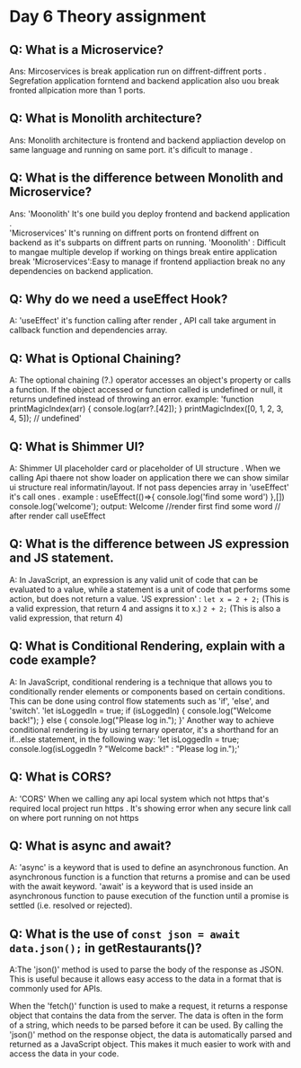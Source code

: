 # Day 6 Theory assignment 
## Q: What is a Microservice?
Ans: Mircoservices is break application run on diffrent-diffrent ports . Segrefation application forntend and backend application also uou break fronted allpication more than 1 ports.
## Q: What is  Monolith architecture?
Ans: Monolith architecture is frontend and backend appliaction develop on same language and running on same port.
it's dificult to manage .
## Q: What is the difference between Monolith and Microservice?
Ans: 'Moonolith' It's one build you deploy frontend and backend application .    
    'Microservices' It's running on diffrent ports on frontend diffrent on backend as it's subparts on diffrent parts on running.
    'Moonolith' : Difficult to mangae multiple develop if working on things break entire application break
    'Microservices':Easy to manage if frontend appliaction break no any dependencies on backend application. 
## Q: Why do we need a useEffect Hook?
A: 'useEffect' it's function calling after render , API call take argument in callback function and dependencies array.
## Q: What is Optional Chaining?
A: The optional chaining (?.) operator accesses an object's property or calls a function. If the object accessed or  function called is undefined or null, it returns undefined instead of throwing an error.
example: 'function printMagicIndex(arr) {
      console.log(arr?.[42]);
    }
    printMagicIndex([0, 1, 2, 3, 4, 5]); // undefined'
## Q: What is Shimmer UI?
A: Shimmer UI placeholder card or placeholder of UI structure . When we calling Api thaere not show loader on application there we can show similar ui structure real informatin/layout. If not pass depencies array in 'useEffect' it's call ones . 
example : useEffect(()=>{
    console.log('find some word')
},[])
console.log('welcome');
output: Welcome  //render first
        find some word // after render call useEffect

## Q: What is the difference between JS expression and JS statement.
A: In JavaScript, an expression is any valid unit of code that can be evaluated to a value, while a statement is a unit of code that performs some action, but does not return a value.
'JS expression' : ```let x = 2 + 2;``` (This is a valid expression, that return 4 and assigns it to x.)
```2 + 2;``` (This is also a valid expression, that return 4)


## Q: What is Conditional Rendering, explain with a code example?
A: In JavaScript, conditional rendering is a technique that allows you to conditionally render elements or components based on certain conditions. This can be done using control flow statements such as 'if', 'else', and 'switch'.
'let isLoggedIn = true;
if (isLoggedIn) {
  console.log("Welcome back!");
} else {
  console.log("Please log in.");
}'
Another way to achieve conditional rendering is by using ternary operator, it's a shorthand for an if...else statement, in the following way: 
'let isLoggedIn = true;
console.log(isLoggedIn ? "Welcome back!" : "Please log in.");'
## Q: What is CORS?
A: 'CORS' When we calling any api local system which not https that's required local project run https .
    It's showing error when any secure link call on where port running on not https 
## Q: What is async and await? 
A: 'async' is a keyword that is used to define an asynchronous function. An asynchronous function is a function that returns a promise and can be used with the await keyword.
'await' is a keyword that is used inside an asynchronous function to pause execution of the function until a promise is settled (i.e. resolved or rejected).
## Q: What is the use of `const json = await data.json();` in  getRestaurants()?
A:The 'json()' method is used to parse the body of the response as JSON. This is useful because it allows easy access to the data in a format that is commonly used for APIs.

When the 'fetch()' function is used to make a request, it returns a response object that contains the data from the server. The data is often in the form of a string, which needs to be parsed before it can be used. By calling the 'json()' method on the response object, the data is automatically parsed and returned as a JavaScript object. This makes it much easier to work with and access the data in your code.